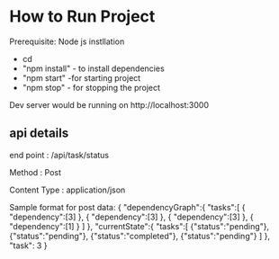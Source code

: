 # How to Run Project
 Prerequisite: Node js instllation
 - cd <Project Location>
 - "npm install" - to install dependencies
 - "npm start" -for starting project
 - "npm stop" - for stopping the project
 
Dev server would be running on http://localhost:3000 

## api details
 end point : /api/task/status

  Method    : Post

  Content Type : application/json


Sample format for post data: {
	"dependencyGraph":{
	"tasks":[
			{ "dependency":[3] }, 
			{ "dependency":[3] }, 
			{ "dependency":[3] }, 
			{ "dependency":[1] }
		]
	},
"currentState":{
"tasks":[
		{"status":"pending"},
		{"status":"pending"},
		{"status":"completed"},
		{"status":"pending"}
		]
},
"task": 3
}
